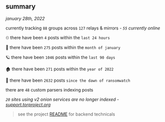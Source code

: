 
## summary
_january 28th, 2022_

currently tracking `88` groups across `127` relays & mirrors - _`55` currently online_

⏲ there have been `4` posts within the `last 24 hours`

🦈 there have been `275` posts within the `month of january`

🪐 there have been `1046` posts within the `last 90 days`

🏚 there have been `271` posts within the `year of 2022`

🦕 there have been `2632` posts `since the dawn of ransomwatch`

there are `48` custom parsers indexing posts

_`20` sites using v2 onion services are no longer indexed - [support.torproject.org](https://support.torproject.org/onionservices/v2-deprecation/)_

> see the project [README](https://github.com/thetanz/ransomwatch#ransomwatch--) for backend technicals
